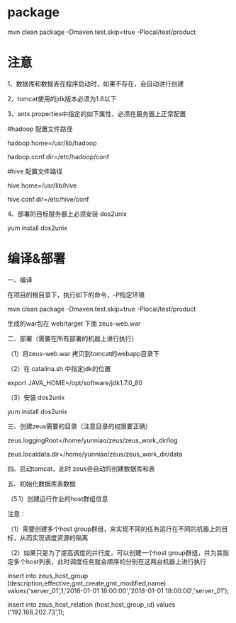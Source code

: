 # package
mvn clean package -Dmaven.test.skip=true -Plocal/test/product

# 注意
1、数据库和数据表在程序启动时，如果不存在，会自动进行创建

2、tomcat使用的jdk版本必须为1.8以下

3、antx.properties中指定的如下属性，必须在服务器上正常配置

#hadoop 配置文件路径

hadoop.home=/usr/lib/hadoop

hadoop.conf.dir=/etc/hadoop/conf

#hive 配置文件路径

hive.home=/usr/lib/hive

hive.conf.dir=/etc/hive/conf

4、部署的目标服务器上必须安装 dos2unix

yum install dos2unix

# 编译&部署

一、编译

在项目的根目录下，执行如下的命令，-P指定环境

mvn clean package -Dmaven.test.skip=true -Plocal/test/product

生成的war包在 web/target 下面 zeus-web.war

二、部署（需要在所有部署的机器上进行执行）

（1）将zeus-web.war 拷贝到tomcat的webapp目录下

（2）在 catalina.sh  中指定jdk的位置

export JAVA_HOME=/opt/software/jdk1.7.0_80

 （3）安装 dos2unix

yum install dos2unix

三、创建zeus需要的目录（注意目录的权限要正确）

zeus.loggingRoot=/home/yunniao/zeus/zeus_work_dir/log

zeus.localdata.dir=/home/yunniao/zeus/zeus_work_dir/data

四、启动tomcat，此时 zeus会自动的创建数据库和表

五、初始化数据库表数据

（5.1）创建运行作业的host群组信息

注意：

（1）需要创建多个host group群组，来实现不同的任务运行在不同的机器上的目标，从而实现调度资源的隔离

（2）如果只是为了提高调度的并行度，可以创建一个host group群组，并为其指定多个host列表，此时调度任务就会顺序的分别在这两台机器上进行执行

insert into zeus_host_group (description,effective,gmt_create,gmt_modified,name) values('server_01',1,'2018-01-01 18:00:00','2018-01-01 18:00:00','server_01');

insert into zeus_host_relation (host,host_group_id) values ('192.168.202.73',1);
